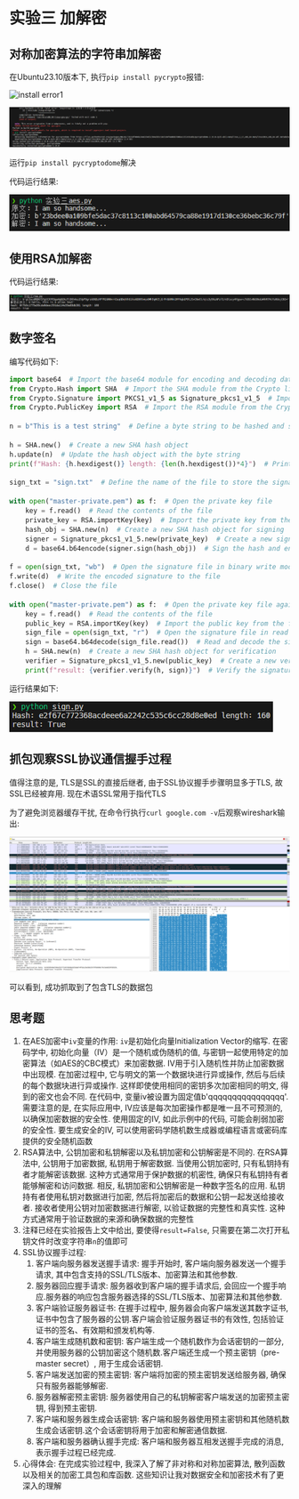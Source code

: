 # 实验三 加解密

## 对称加密算法的字符串加解密

在Ubuntu23.10版本下, 执行`pip install pycrypto`报错:

![install error1](assets/install-error1.png)

![install error2](assets/install-error2.png)

运行`pip install pycryptodome`解决

代码运行结果:

![1_1](assets/1_1.png)

## 使用RSA加解密

代码运行结果:

![2_1](assets/2_1.png)

## 数字签名

编写代码如下:

```Python
import base64  # Import the base64 module for encoding and decoding data
from Crypto.Hash import SHA  # Import the SHA module from the Crypto library for hashing
from Crypto.Signature import PKCS1_v1_5 as Signature_pkcs1_v1_5  # Import the PKCS1_v1_5 module from the Crypto library for signing
from Crypto.PublicKey import RSA  # Import the RSA module from the Crypto library for working with RSA keys

n = b"This is a test string"  # Define a byte string to be hashed and signed

h = SHA.new()  # Create a new SHA hash object
h.update(n)  # Update the hash object with the byte string
print(f"Hash: {h.hexdigest()} length: {len(h.hexdigest())*4}")  # Print the hexadecimal digest of the hash and its length

sign_txt = "sign.txt"  # Define the name of the file to store the signature

with open("master-private.pem") as f:  # Open the private key file
    key = f.read()  # Read the contents of the file
    private_key = RSA.importKey(key)  # Import the private key from the file
    hash_obj = SHA.new(n)  # Create a new SHA hash object for signing
    signer = Signature_pkcs1_v1_5.new(private_key)  # Create a new signer object with the private key
    d = base64.b64encode(signer.sign(hash_obj))  # Sign the hash and encode it in base64

f = open(sign_txt, "wb")  # Open the signature file in binary write mode
f.write(d)  # Write the encoded signature to the file
f.close()  # Close the file

with open("master-private.pem") as f:  # Open the private key file again
    key = f.read()  # Read the contents of the file
    public_key = RSA.importKey(key)  # Import the public key from the file
    sign_file = open(sign_txt, "r")  # Open the signature file in read mode
    sign = base64.b64decode(sign_file.read())  # Read and decode the signature from the file
    h = SHA.new(n)  # Create a new SHA hash object for verification
    verifier = Signature_pkcs1_v1_5.new(public_key)  # Create a new verifier object with the public key
    print(f"result: {verifier.verify(h, sign)}")  # Verify the signature and print the result
```

运行结果如下:

![3_1](assets/3_1.png)

## 抓包观察SSL协议通信握手过程

值得注意的是, TLS是SSL的直接后继者, 由于SSL协议握手步骤明显多于TLS, 故SSL已经被弃用. 现在术语SSL常用于指代TLS

为了避免浏览器缓存干扰, 在命令行执行`curl google.com -v`后观察wireshark输出:

![TLS](assets/TLS.png)

可以看到, 成功抓取到了包含TLS的数据包

## 思考题

1. 在AES加密中`iv`变量的作用: `iv`是初始化向量Initialization Vector的缩写. 在密码学中, 初始化向量（IV）是一个随机或伪随机的值, 与密钥一起使用特定的加密算法（如AES的CBC模式）来加密数据. IV用于引入随机性并防止加密数据中出现模. 在加密过程中, 它与明文的第一个数据块进行异或操作, 然后与后续的每个数据块进行异或操作. 这样即使使用相同的密钥多次加密相同的明文, 得到的密文也会不同. 在代码中, 变量iv被设置为固定值b'qqqqqqqqqqqqqqqq'. 需要注意的是, 在实际应用中, IV应该是每次加密操作都是唯一且不可预测的, 以确保加密数据的安全性. 使用固定的IV, 如此示例中的代码, 可能会削弱加密的安全性. 要生成安全的IV, 可以使用密码学随机数生成器或编程语言或密码库提供的安全随机函数
2. RSA算法中, 公钥加密和私钥解密以及私钥加密和公钥解密是不同的. 在RSA算法中, 公钥用于加密数据, 私钥用于解密数据. 当使用公钥加密时, 只有私钥持有者才能解密该数据. 这种方式通常用于保护数据的机密性, 确保只有私钥持有者能够解密和访问数据. 相反, 私钥加密和公钥解密是一种数字签名的应用. 私钥持有者使用私钥对数据进行加密, 然后将加密后的数据和公钥一起发送给接收者. 接收者使用公钥对加密数据进行解密, 以验证数据的完整性和真实性. 这种方式通常用于验证数据的来源和确保数据的完整性
3. 注释已经在实验报告上文中给出, 要使得`result=False`, 只需要在第二次打开私钥文件时改变字符串`n`的值即可
4. SSL协议握手过程:
    1. 客户端向服务器发送握手请求: 握手开始时, 客户端向服务器发送一个握手请求, 其中包含支持的SSL/TLS版本、加密算法和其他参数.
    2. 服务器回应握手请求: 服务器收到客户端的握手请求后, 会回应一个握手响应.服务器的响应包含服务器选择的SSL/TLS版本、加密算法和其他参数.
    3. 客户端验证服务器证书: 在握手过程中, 服务器会向客户端发送其数字证书, 证书中包含了服务器的公钥.客户端会验证服务器证书的有效性, 包括验证证书的签名、有效期和颁发机构等.
    4. 客户端生成随机数和密钥: 客户端生成一个随机数作为会话密钥的一部分, 并使用服务器的公钥加密这个随机数.客户端还生成一个预主密钥（pre-master secret）, 用于生成会话密钥.
    5. 客户端发送加密的预主密钥: 客户端将加密的预主密钥发送给服务器, 确保只有服务器能够解密.
    6. 服务器解密预主密钥: 服务器使用自己的私钥解密客户端发送的加密预主密钥, 得到预主密钥.
    7. 客户端和服务器生成会话密钥: 客户端和服务器使用预主密钥和其他随机数生成会话密钥.这个会话密钥将用于加密和解密通信数据.
    8. 客户端和服务器确认握手完成: 客户端和服务器互相发送握手完成的消息, 表示握手过程已经完成.
5. 心得体会: 在完成实验过程中, 我深入了解了非对称和对称加密算法, 散列函数以及相关的加密工具包和库函数. 这些知识让我对数据安全和加密技术有了更深入的理解
